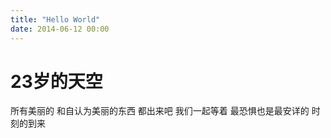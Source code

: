 ```yaml
---
title: "Hello World"
date: 2014-06-12 00:00
---
```


# 23岁的天空

所有美丽的
和自认为美丽的东西
都出来吧
我们一起等着
最恐惧也是最安详的
时刻的到来
